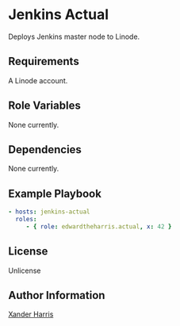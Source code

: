 Jenkins Actual
==============

Deploys Jenkins master node to Linode.

Requirements
------------

A Linode account.

Role Variables
--------------

None currently.

Dependencies
------------

None currently.

Example Playbook
----------------

```yaml
- hosts: jenkins-actual 
  roles:
     - { role: edwardtheharris.actual, x: 42 }
```

License
-------

Unlicense

Author Information
------------------

[Xander Harris](https://github.com/edwardtheharris)
